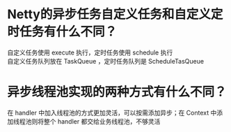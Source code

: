 # Netty的异步任务自定义任务和自定义定时任务有什么不同？

自定义任务使用 execute 执行，定时任务使用 schedule 执行  
自定义任务队列放在 TaskQueue ，定时任务队列是 ScheduleTasQueue  

# 异步线程池实现的两种方式有什么不同？

在 handler 中加入线程池的方式更加灵活，可以按需添加异步；在 Context 中添加线程池则将整个 handler 都交给业务线程池，不够灵活  